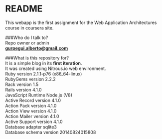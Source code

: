# README #   

This webapp is the first assignment for the Web Application Architectures course in coursera site.    

###Who do I talk to?   
Repo owner or admin     
**gurpegui.alberto@gmail.com**   

###What is this repository for?    
It is a simple blog in its **first iteration**.    
 It was created using Nitrous.io web environment.    
Ruby version 2.1.1-p76 (x86_64-linux)    
RubyGems version 2.2.2    
Rack version 1.5    
Rails version 4.1.0    
JavaScript Runtime Node.js (V8)    
Active Record version 4.1.0    
Action Pack version 4.1.0    
Action View version 4.1.0    
Action Mailer version 4.1.0    
Active Support version 4.1.0   
Database adapter sqlite3    
Database schema version 20140824015808  

